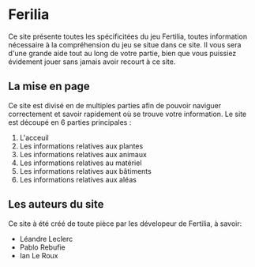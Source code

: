 # Ferilia

Ce site présente toutes les spécificitées du jeu Fertilia, toutes information nécessaire à la compréhension du jeu se situe dans ce site.
Il vous sera d'une grande aide tout au long de votre partie, bien que vous puissiez évidement jouer sans jamais avoir recourt à ce site.

## La mise en page

Ce site est divisé en de multiples parties afin de pouvoir naviguer correctement et savoir rapidement où se trouve votre information.
Le site est découpé en 6 parties principales :
1. L'acceuil
2. Les informations relatives aux plantes
3. Les informations relatives aux animaux
4. Les informations relatives au matériel
5. Les informations relatives aux bâtiments
6. Les informations relatives aux aléas

## Les auteurs du site

Ce site à été créé de toute pièce par les dévelopeur de Fertilia, à savoir:
* Léandre Leclerc
* Pablo Rebufie
* Ian Le Roux
